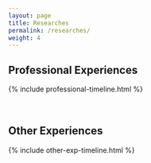 ```yaml
---
layout: page
title: Researches
permalink: /researches/
weight: 4
---
```


<!-- <div class="row">
{% include about/skills.html title="Programming Skills" source=site.data.programming-skills %}
{% include about/skills.html title="Other Skills" source=site.data.other-skills %}
</div> -->

<h2 class="mb-3">Professional Experiences</h2>
<div class="row">
{% include professional-timeline.html %}
</div>

<br>
<br> 

<h2 class="mb-3">Other Experiences</h2>
<div class="row">
{% include other-exp-timeline.html %}
</div>